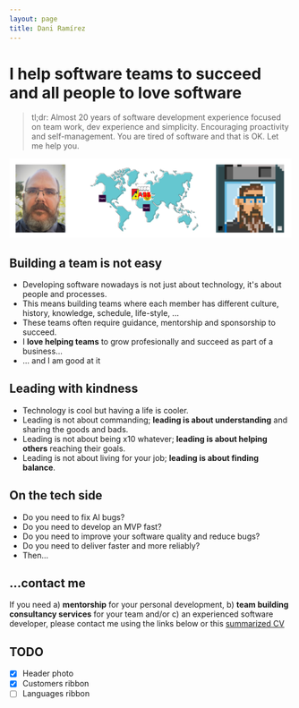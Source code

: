 ```yaml
---
layout: page
title: Dani Ramírez
---
```


# I help software teams to succeed and all people to love software

> tl;dr: Almost 20 years of software development experience focused on team work, dev experience and simplicity. Encouraging proactivity and self-management. You are tired of software and that is OK. Let me help you.

![Dani Ramirez](/assets/img/header.jpg)

## Building a team is not easy

* Developing software nowadays is not just about technology, it's about people and processes.
* This means building teams where each member has different culture, history, knowledge, schedule, life-style, ...
* These teams often require guidance, mentorship and sponsorship to succeed.
* I **love helping teams** to grow profesionally and succeed as part of a business...
* ... and I am good at it

## Leading with kindness

* Technology is cool but having a life is cooler.
* Leading is not about commanding; **leading is about understanding** and sharing the goods and bads.
* Leading is not about being x10 whatever; **leading is about helping others** reaching their goals.
* Leading is not about living for your job; **leading is about finding balance**.

## On the tech side

* Do you need to fix AI bugs?
* Do you need to develop an MVP fast?
* Do you need to improve your software quality and reduce bugs?
* Do you need to deliver faster and more reliably?
* Then...

## ...contact me

If you need a) **mentorship** for your personal development, b) **team building consultancy services** for your team and/or c) an experienced software developer, please contact me using the links below or this [summarized CV](https://trello.com/b/14rDUIh6/curriculum-dani-ramirez)

## TODO

* [x] Header photo
* [x] Customers ribbon
* [ ] Languages ribbon